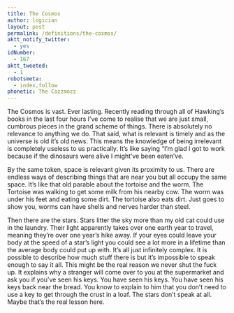 ```yaml
---
title: The Cosmos
author: logician
layout: post
permalink: /definitions/the-cosmos/
aktt_notify_twitter:
  - yes
idNumber:
  - 167
aktt_tweeted:
  - 1
robotsmeta:
  - index,follow
phonetic: The Cozzmozz
---
```

The Cosmos is vast. Ever lasting. Recently reading through all of Hawking&#8217;s books in the last four hours I&#8217;ve come to realise that we are just small, cumbrous pieces in the grand scheme of things. There is absolutely no relevance to anything we do. That said, what is relevant is timely and as the universe is old it&#8217;s old news. This means the knowledge of being irrelevant is completely useless to us practically. It&#8217;s like saying &#8220;I&#8217;m glad I got to work because if the dinosaurs were alive I might&#8217;ve been eaten&#8217;ve.

By the same token, space is relevant given its proximity to us. There are endless ways of describing things that are near you but all occupy the same space. It&#8217;s like that old parable about the tortoise and the worm. The Tortoise was walking to get some milk from his nearby cow. The worm was under his feet and eating some dirt. The tortoise also eats dirt. Just goes to show you, worms can have shells and nerves harder than steel.

Then there are the stars. Stars litter the sky more than my old cat could use in the laundry. Their light apparently takes over one earth year to travel, meaning they&#8217;re over one year&#8217;s hike away. If your eyes could leave your body at the speed of a star&#8217;s light you could see a lot more in a lifetime than the average body could put up with. It&#8217;s all just infinitely complex. It is possible to describe how much stuff there is but it&#8217;s impossible to speak enough to say it all. This might be the real reason we never shut the fuck up. It explains why a stranger will come over to you at the supermarket and ask you if you&#8217;ve seen his keys. You have seen his keys. You have seen his keys back near the bread. You know to explain to him that you don&#8217;t need to use a key to get through the crust in a loaf. The stars don&#8217;t speak at all. Maybe that&#8217;s the real lesson here.